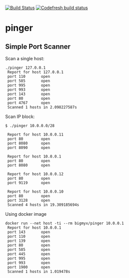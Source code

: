 [![Build Status](https://travis-ci.com/bigmyx/pinger.svg?branch=master)](https://travis-ci.com/bigmyx/pinger)
[![Codefresh build status]( https://g.codefresh.io/api/badges/pipeline/bigmyx/default%2Fpinger?key=eyJhbGciOiJIUzI1NiJ9.NWVjYjA2Y2M5NDdkYjE5ZDU1Nzk1MmU0.LuAwzjeXQFONvMSpkC98O7qM76gSgS1PmvLslScUJ44&type=cf-1)]( https%3A%2F%2Fg.codefresh.io%2Fpipelines%2Fpinger%2Fbuilds%3Ffilter%3Dtrigger%3Abuild~Build%3Bpipeline%3A5ecb075e13505734c6126241~pinger)



# pinger

## Simple Port Scanner

Scan a single host:

```
./pinger 127.0.0.1            
 Report for host 127.0.0.1 
 port 110       open 
 port 585       open 
 port 995       open 
 port 993       open 
 port 143       open 
 port 80        open 
 port 4767      open 
 Scanned 1 hosts in 2.098227587s
```

Scan IP block:

```
$ ./pinger 10.0.0.0/28

 Report for host 10.0.0.11 
 port 80        open 
 port 8080      open 
 port 8090      open 
 
 Report for host 10.0.0.1 
 port 80        open 
 port 8080      open 
 
 Report for host 10.0.0.12 
 port 80        open 
 port 9119      open
 
 Report for host 10.0.0.10 
 port 80        open 
 port 3128      open 
 Scanned 4 hosts in 19.309185694s
```

Using docker image

```
docker run --net host -ti --rm bigmyx/pinger 10.0.0.1   
 Report for host 10.0.0.1 
 port 143       open 
 port 110       open 
 port 139       open 
 port 80        open 
 port 585       open 
 port 445       open 
 port 995       open 
 port 993       open 
 port 1900      open 
 Scanned 1 hosts in 1.019478s
```
